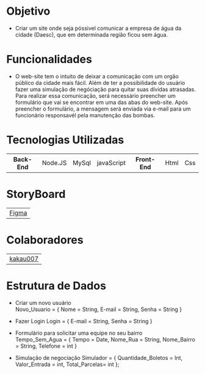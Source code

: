 # Objetivo
* Criar um site onde seja póssivel comunicar a empresa de água da cidade (Daesc), que em determinada região ficou sem água.

# Funcionalidades 
* O web-site tem o intuito de deixar a comunicação com um orgão público da cidade mais fácil. Além de ter a possibilidade do usuário fazer uma simulação de negóciação para quitar suas dívidas atrasadas. Para realizar essa comunicação, será necessário preencher um formulário que vai se encontrar em uma das abas do web-site. Após preencher o formulário, a mensagem será enviada via e-mail para um funcionário responsavél pela manutenção das bombas.

# Tecnologias Utilizadas
<table>
 
   <th> Back-End </th>
  <td> Node.JS </td>
  <td> MySql </td>
  <td> javaScript </td>

  <th> Front-End </th>
 <td>Html</td>
 <td>Css</td>
 

</table>

# StoryBoard
<table> <td><a href = "https://www.figma.com/file/Aeboe8zfAXq3nheiBtrRKn/StoryBoard%2F%2FKau%C3%A3?node-id=0%3A1" > Figma </a> </td> </table>

# Colaboradores
 <table> <td><a href = "https://github.com/Kakau007" > kakau007 </a></td></table>
 
 # Estrutura de Dados
 
 * Criar um novo usuário <br />
      Novo_Usuario = {
     Nome = String,
     E-mail = String,
     Senha = String
  }
 
 * Fazer Login 
      Login = {
    E-mail = String,
    Senha = String
  }
  
  * Formulário para solicitar uma equipe no seu bairro  
      Tempo_Sem_Agua = {
    Tempo = Date,
    Nome_Rua = String,
    Nome_Bairro = String,
    Telefone = int
  }
  
 * Simulação de negociação 
      Simulador = {
   Quantidade_Boletos = Int,
   Valor_Entrada = int,
   Total_Parcelas= int
  };
